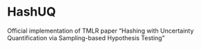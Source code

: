# HashUQ
Official implementation of TMLR paper “Hashing with Uncertainty Quantification via Sampling-based Hypothesis Testing”
